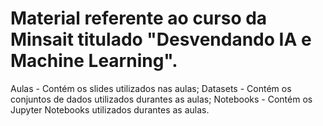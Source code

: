 # Material referente ao curso da Minsait titulado "Desvendando IA e Machine Learning".

Aulas - Contém os slides utilizados nas aulas;
Datasets - Contém os conjuntos de dados utilizados durantes as aulas;
Notebooks - Contém os Jupyter Notebooks utilizados durantes as aulas.
